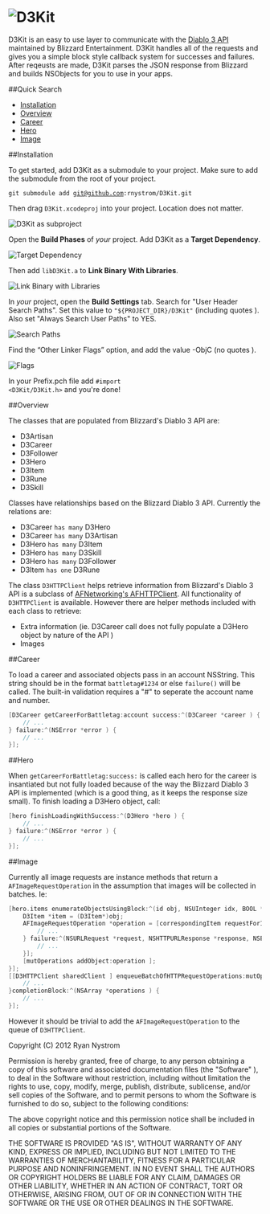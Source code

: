 ![D3Kit](https://github.com/rnystrom/D3Kit/blob/master/images/logo.png?raw=true)
======

D3Kit is an easy to use layer to communicate with the [Diablo 3 API](http://blizzard.github.com/d3-api-docs/) maintained by Blizzard Entertainment. D3Kit handles all of the requests and gives you a simple block style callback system for successes and failures. After reqeusts are made, D3Kit parses the JSON response from Blizzard and builds NSObjects for you to use in your apps.

##Quick Search
* [Installation](https://github.com/rnystrom/D3Kit#installation)
* [Overview](https://github.com/rnystrom/D3Kit#overview)
* [Career](https://github.com/rnystrom/D3Kit#career)
* [Hero](https://github.com/rnystrom/D3Kit#hero)
* [Image](https://github.com/rnystrom/D3Kit#image)

##Installation

To get started, add D3Kit as a submodule to your project. Make sure to add the submodule from the root of your project.

<code>git submodule add git@github.com:rnystrom/D3Kit.git</code>

Then drag <code>D3Kit.xcodeproj</code> into your project. Location does not matter.

![D3Kit as subproject ](https://github.com/rnystrom/D3Kit/blob/master/images/project.png?raw=true)

Open the **Build Phases** of *your* project. Add D3Kit as a **Target Dependency**.

![Target Dependency ](https://github.com/rnystrom/D3Kit/blob/master/images/dependencies.png?raw=true)

Then add <code>libD3Kit.a</code> to **Link Binary With Libraries**.

![Link Binary with Libraries ](https://github.com/rnystrom/D3Kit/blob/master/images/libraries.png?raw=true)

In *your* project, open the **Build Settings** tab. Search for "User Header Search Paths". Set this value to <code>"${PROJECT_DIR}/D3Kit"</code> (including quotes ). Also set "Always Search User Paths" to YES.

![Search Paths ](https://github.com/rnystrom/D3Kit/blob/master/images/search-paths.png?raw=true)

Find the “Other Linker Flags” option, and add the value -ObjC (no quotes ).

![Flags](https://github.com/rnystrom/D3Kit/blob/master/images/flags.png?raw=true)

In your Prefix.pch file add <code>#import &lt;D3Kit/D3Kit.h&gt;</code> and you're done!

##Overview

The classes that are populated from Blizzard's Diablo 3 API are:

* D3Artisan
* D3Career
* D3Follower
* D3Hero
* D3Item
* D3Rune
* D3Skill

Classes have relationships based on the Blizzard Diablo 3 API. Currently the relations are:

* D3Career <code>has many</code> D3Hero
* D3Career <code>has many</code> D3Artisan
* D3Hero <code>has many</code> D3Item
* D3Hero <code>has many</code> D3Skill
* D3Hero <code>has many</code> D3Follower
* D3Item <code>has one</code> D3Rune

The class <code>D3HTTPClient</code> helps retrieve information from Blizzard's Diablo 3 API is a subclass of [AFNetworking's AFHTTPClient](http://afnetworking.org/Documentation/Classes/AFHTTPClient.html). All functionality of <code>D3HTTPClient</code> is available. However there are helper methods included with each class to retrieve:

* Extra information (ie. D3Career call does not fully populate a D3Hero object by nature of the API )
* Images

##Career

To load a career and associated objects pass in an account NSString. This string should be in the format <code>battletag#1234</code> or else <code>failure()</code> will be called. The built-in validation requires a "#" to seperate the account name and number.

``` objective-c
[D3Career getCareerForBattletag:account success:^(D3Career *career ) {
    // ...
} failure:^(NSError *error ) {
    // ...
}];
```

##Hero

When <code>getCareerForBattletag:success:</code> is called each hero for the career is insantiated but not fully loaded because of the way the Blizzard Diablo 3 API is implemented (which is a good thing, as it keeps the response size small). To finish loading a D3Hero object, call:

``` objective-c
[hero finishLoadingWithSuccess:^(D3Hero *hero ) {
    // ...
} failure:^(NSError *error ) {
    // ...
}];
```

##Image

Currently all image requests are instance methods that return a <code>AFImageRequestOperation</code> in the assumption that images will be collected in batches. Ie:

``` objective-c
[hero.items enumerateObjectsUsingBlock:^(id obj, NSUInteger idx, BOOL *stop ) {
    D3Item *item = (D3Item*)obj;
    AFImageRequestOperation *operation = [correspondingItem requestForItemIconWithImageProcessingBlock:NULL success:^(NSURLRequest *request, NSHTTPURLResponse *response, UIImage *image ) {
        // ...
    } failure:^(NSURLRequest *request, NSHTTPURLResponse *response, NSError *error ) {
        // ...
    }];
    [mutOperations addObject:operation ];
}];
[[D3HTTPClient sharedClient ] enqueueBatchOfHTTPRequestOperations:mutOperations progressBlock:^(NSUInteger completedOperations, NSUInteger totalOperations ){
    // ...
}completionBlock:^(NSArray *operations ) {
    // ...
}];
```

However it should be trivial to add the <code>AFImageRequestOperation</code> to the queue of <code>D3HTTPClient</code>.


Copyright (C) 2012 Ryan Nystrom

Permission is hereby granted, free of charge, to any person obtaining a copy of this software and associated documentation files (the "Software" ), to deal in the Software without restriction, including without limitation the rights to use, copy, modify, merge, publish, distribute, sublicense, and/or sell copies of the Software, and to permit persons to whom the Software is furnished to do so, subject to the following conditions:

The above copyright notice and this permission notice shall be included in all copies or substantial portions of the Software.

THE SOFTWARE IS PROVIDED "AS IS", WITHOUT WARRANTY OF ANY KIND, EXPRESS OR IMPLIED, INCLUDING BUT NOT LIMITED TO THE WARRANTIES OF MERCHANTABILITY, FITNESS FOR A PARTICULAR PURPOSE AND NONINFRINGEMENT. IN NO EVENT SHALL THE AUTHORS OR COPYRIGHT HOLDERS BE LIABLE FOR ANY CLAIM, DAMAGES OR OTHER LIABILITY, WHETHER IN AN ACTION OF CONTRACT, TORT OR OTHERWISE, ARISING FROM, OUT OF OR IN CONNECTION WITH THE SOFTWARE OR THE USE OR OTHER DEALINGS IN THE SOFTWARE.
